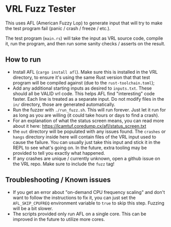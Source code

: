 # VRL Fuzz Tester

This uses AFL (American Fuzzy Lop) to generate input that will try to make the test program fail (panic / crash / freeze / etc.).

The test program (`main.rs`) will take the input as VRL source code, compile it, run the program, and then run some
sanity checks / asserts on the result.

## How to run
- Install AFL (`cargo install afl`). Make sure this is installed in the VRL directory, to ensure it's using the same Rust version that that test program will be compiled against (due to the `rust-toolchain.toml`);
- Add any additional starting inputs as desired to `inputs.txt`. These should all be VALID vrl code. This helps AFL find "interesting" code faster. Each line is treated as a separate input. Do not modify files in the `in/` directory, those are generated automatically.
- Run the fuzzer with `./run_fuzz.sh`. This will run forever. Just let it run for as long as you are willing (it could take hours or days to find a crash).
- For an explanation of what the status screen means, you can read more about it here: https://lcamtuf.coredump.cx/afl/status_screen.txt
- the `out` directory will be populated with any issues found. The `crashes` or `hangs` directory inside here will contain files of the VRL input used to cause the failure. You can usually just take this input and stick it in the REPL to see what's going on. In the future, extra tooling may be provided to tell you exactly what happened.
- If any crashes are unique / currently unknown, open a github issue on the VRL repo. Make sure to include the `fuzz` tag!

## Troubleshooting / Known issues
- If you get an error about "on-demand CPU frequency scaling" and don't want to follow the instructions to fix it, you can just set the `AFL_SKIP_CPUFREQ` environment variable to `true` to skip this step. Fuzzing will be a bit slower.
- The scripts provided only run AFL on a single core. This can be improved in the future to utilize more cores.